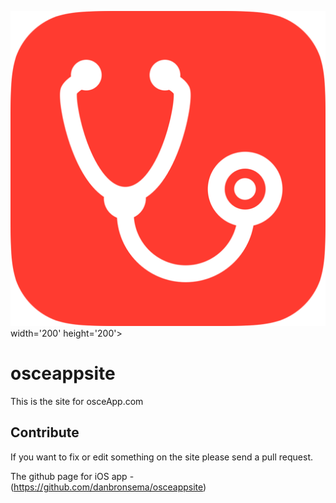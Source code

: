 <img src='https://github.com/danbronsema/osceappsite/blob/master/assets/img/icon-app.png'> width='200' height='200'>

# osceappsite
This is the site for osceApp.com

## Contribute
If you want to fix or edit something on the site please send a pull request.

The github page for iOS app - (https://github.com/danbronsema/osceappsite)
